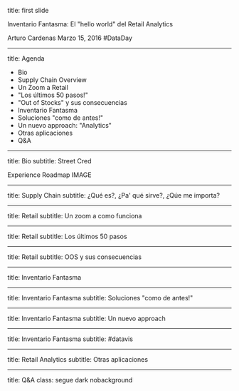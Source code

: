 title: first slide

Inventario Fantasma: El "hello world" del Retail Analytics

Arturo Cardenas
Marzo 15, 2016
#DataDay

---

title: Agenda

- Bio
- Supply Chain Overview
- Un Zoom a Retail
- "Los últimos 50 pasos!"
- "Out of Stocks" y sus consecuencias
- Inventario Fantasma
- Soluciones "como de antes!"
- Un nuevo approach: "Analytics"
- Otras aplicaciones
- Q&A

---

title: Bio
subtitle: Street Cred

Experience Roadmap IMAGE

---

title: Supply Chain
subtitle: ¿Qué es?, ¿Pa' qué sirve?, ¿Qúe me importa?



---

title: Retail
subtitle: Un zoom a como funciona

---

title: Retail
subtitle: Los últimos 50 pasos

---

title: Retail
subtitle: OOS y sus consecuencias

---

title: Inventario Fantasma

---

title: Inventario Fantasma
subtitle: Soluciones "como de antes!"

---

title: Inventario Fantasma
subtitle: Un nuevo approach

---

title: Inventario Fantasma
subtitle: #datavis

---

title: Retail Analytics
subtitle: Otras aplicaciones

---

title: Q&A
class: segue dark nobackground